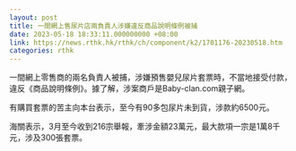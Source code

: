 ```yaml
---
layout: post
title: 一間網上售尿片店兩負責人涉嫌違反商品說明條例被捕
date: 2023-05-18 18:33:11.000000000 +08:00
link: https://news.rthk.hk/rthk/ch/component/k2/1701176-20230518.htm
categories: rthk
---
```


一間網上零售商的兩名負責人被捕，涉嫌預售嬰兒尿片套票時，不當地接受付款，違反《商品說明條例》。據了解，涉案商戶是Baby-clan.com親子網。

有購買套票的苦主向本台表示，至今有90多包尿片未到貨，涉款約6500元。

海關表示，3月至今收到216宗舉報，牽涉金額23萬元，最大款項一宗是1萬8千元，涉及300張套票。
